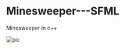 # Minesweeper---SFML
Minesweeper in c++


![pic](https://user-images.githubusercontent.com/68563423/88100854-70bd9c80-cb9d-11ea-92f5-78bb6be41f2d.png)
